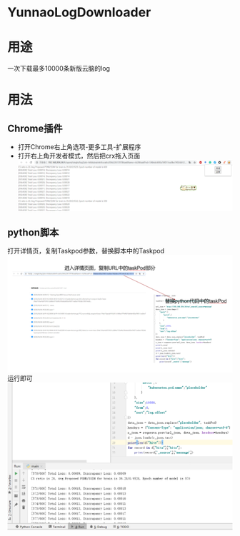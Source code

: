 # YunnaoLogDownloader
# 用途
一次下载最多10000条新版云脑的log
# 用法
## Chrome插件
- 打开Chrome右上角选项-更多工具-扩展程序
- 打开右上角开发者模式，然后把crx拖入页面
![](crx_res.png)
## python脚本
打开详情页，复制Taskpod参数，替换脚本中的Taskpod 
![](intro.png)
运行即可 
![](res.png)
